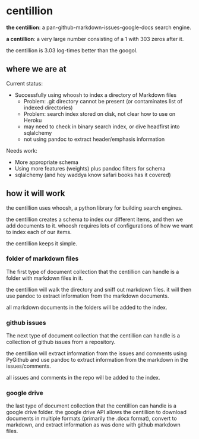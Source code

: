 # centillion

**the centillion**: a pan-github-markdown-issues-google-docs search engine.

**a centillion**: a very large number consisting of a 1 with 303 zeros after it.

the centillion is 3.03 log-times better than the googol.



## where we are at

Current status:

* Successfully using whoosh to index a directory of Markdown files
    * Problem: .git directory cannot be present (or contaminates list of
      indexed directories)
    * Problem: search index stored on disk, not clear how to use on Heroku
    * may need to check in binary search index, or dive headfirst into
          sqlalchemy
    * not using pandoc to extract header/emphasis information

Needs work:

* More appropriate schema
* Using more features (weights) plus pandoc filters for schema
* sqlalchemy (and hey waddya know safari books has it covered)


## how it will work

the centillion uses whoosh, a python library for building
search engines. 

the centillion creates a schema to index our different items,
and then we add documents to it. whoosh requires lots of
configurations of how we want to index each of our items.

the centillion keeps it simple.


### folder of markdown files

The first type of document collection that the centillion
can handle is a folder with markdown files in it.

the centillion will walk the directory and sniff out
markdown files. it will then use pandoc to extract information
from the markdown documents. 

all markdown documents in the folders will be added to
the index.


### github issues

The next type of document collection that the centillion
can handle is a collection of github issues from a 
repository.

the centillion will extract information from the 
issues and comments using PyGithub and use pandoc
to extract information from the markdown in the
issues/comments.

all issues and comments in the repo will be added to
the index.


### google drive

the last type of document collection that the centillion
can handle is a google drive folder. the google drive
API allows the centillion to download documents in multiple
formats (primarily the .docx format), convert to markdown,
and extract information as was done with github
markdown files.



